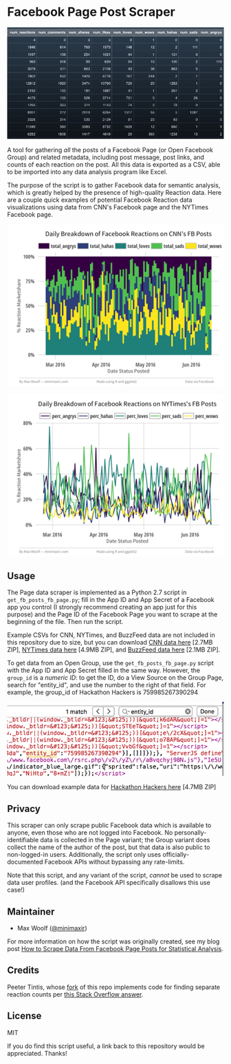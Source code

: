 # Facebook Page Post Scraper

![](/examples/fb_scraper_data.png)

A tool for gathering *all* the posts of a Facebook Page (or Open Facebook Group) and related metadata, including post message, post links, and counts of each reaction on the post. All this data is exported as a CSV, able to be imported into any data analysis program like Excel.

The purpose of the script is to gather Facebook data for semantic analysis, which is greatly helped by the presence of high-quality Reaction data. Here are a couple quick examples of potential Facebook Reaction data visualizations using data from CNN's Facebook page and the NYTimes Facebook page.

![](/examples/reaction-example-2.png)

![](/examples/reaction-example-3.png)

## Usage

The Page data scraper is implemented as a Python 2.7 script in `get_fb_posts_fb_page.py`; fill in the App ID and App Secret of a Facebook app you control (I strongly recommend creating an app just for this purpose) and the Page ID of the Facebook Page you want to scrape at the beginning of the file. Then run the script. 

Example CSVs for CNN, NYTimes, and BuzzFeed data are not included in this repository due to size, but you can download [CNN data here](https://dl.dropboxusercontent.com/u/2017402/cnn_facebook_statuses.csv.zip) [2.7MB ZIP], [NYTimes data here](https://dl.dropboxusercontent.com/u/2017402/nytimes_facebook_statuses.csv.zip) [4.9MB ZIP], and [BuzzFeed data here](https://dl.dropboxusercontent.com/u/2017402/buzzfeed_facebook_statuses.csv.zip) [2.1MB ZIP].

To get data from an Open Group, use the `get_fb_posts_fb_page.py` script with the App ID and App Secret filled in the same way. However, the `group_id` is a *numeric ID*: to get the ID, do a View Source on the Group Page, search for "entity_id", and use the number to the right of that field. For example, the group_id of Hackathon Hackers is 759985267390294

![](/examples/entity.png)

You can download example data for [Hackathon Hackers here](https://dl.dropboxusercontent.com/u/2017402/759985267390294_facebook_statuses.csv.zip) [4.7MB ZIP]

## Privacy

This scraper can only scrape public Facebook data which is available to anyone, even those who are not logged into Facebook. No personally-identifiable data is collected in the Page variant; the Group variant does collect the name of the author of the post, but that data is also public to non-logged-in users. Additionally, the script only uses officially-documented Facebook APIs without bypassing any rate-limits.

Note that this script, and any variant of the script, *cannot* be used to scrape data user profiles. (and the Facebook API specifically disallows this use case!)

## Maintainer

* Max Woolf ([@minimaxir](http://minimaxir.com))

For more information on how the script was originally created, see my blog post [How to Scrape Data From Facebook Page Posts for Statistical Analysis](http://minimaxir.com/2015/07/facebook-scraper/).

## Credits

Peeter Tintis, whose [fork](https://github.com/Digitaalhumanitaaria/facebook-page-post-scraper/blob/master/get_fb_posts_fb_page.py) of this repo implements code for finding separate reaction counts per [this Stack Overflow answer](http://stackoverflow.com/a/37239851).

## License

MIT

If you do find this script useful, a link back to this repository would be appreciated. Thanks!
